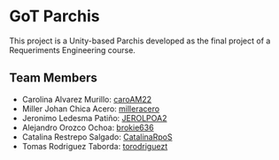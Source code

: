# GoT Parchis

This project is a Unity-based Parchis developed as the final project of a Requeriments Engineering course.

## Team Members
- Carolina Alvarez Murillo: [caroAM22](https://github.com/caroAM22)
- Miller Johan Chica Acero: [milleracero](https://github.com/milleracero)
- Jeronimo Ledesma Patiño: [JEROLPOA2](https://github.com/JEROLPOA2)
- Alejandro Orozco Ochoa: [brokie636](https://github.com/brokie636)
- Catalina Restrepo Salgado: [CatalinaRpoS](https://github.com/CatalinaRpoS)
- Tomas Rodriguez Taborda: [torodriguezt](https://github.com/torodriguezt)

